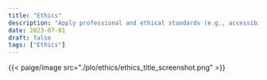 ```yaml
---
title: "Ethics"
description: "Apply professional and ethical standards (e.g., accessibility, diversity, copyright) to all aspects of teaching and learning."
date: 2023-07-01
draft: false
tags: ["Ethics"]
---
```

{{< paige/image src="./plo/ethics/ethics_title_screenshot.png" >}}